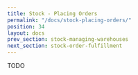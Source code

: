 ```yaml
---
title: Stock - Placing Orders
permalink: "/docs/stock-placing-orders/"
position: 34
layout: docs
prev_section: stock-managing-warehouses
next_section: stock-order-fulfillment
---
```


TODO
